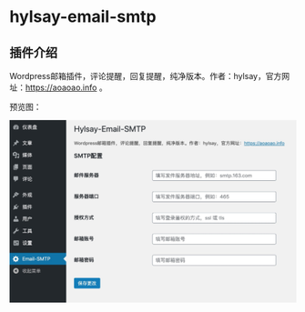 # hylsay-email-smtp

## 插件介绍

Wordpress邮箱插件，评论提醒，回复提醒，纯净版本。作者：hylsay，官方网址：https://aoaoao.info 。

预览图：

![预览图](https://github.com/hylsay/hylsay-email-smtp/blob/master/assets/screenshot-1.png)
